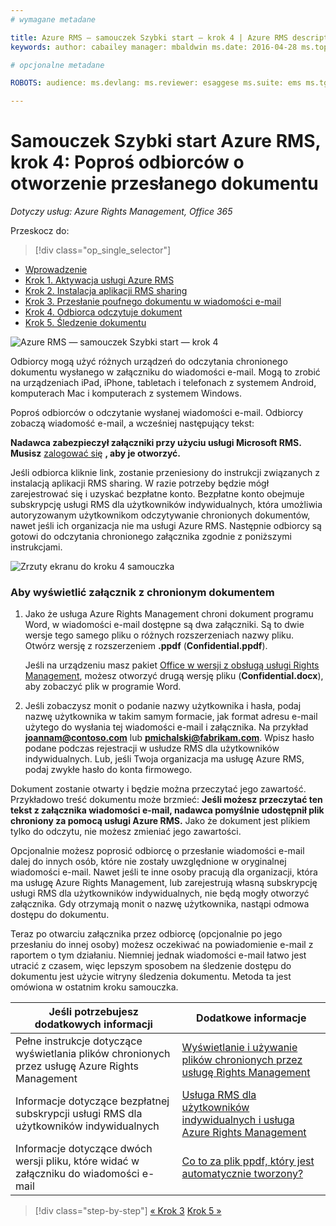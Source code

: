 ```yaml
---
# wymagane metadane

title: Azure RMS — samouczek Szybki start — krok 4 | Azure RMS description: Czwarty krok samouczka, dzięki któremu możesz szybko wypróbować usługę Microsoft Azure Rights Management dla swojej organizacji. Wystarczy 5 prostych kroków, które powinny zająć mniej niż 15 minut.
keywords: author: cabailey manager: mbaldwin ms.date: 2016-04-28 ms.topic: get-started-article ms.prod: azure ms.service: rights-management ms.technology: techgroup-identity ms.assetid: f8340056-87a1-4daa-8b63-3d95fc381b9c

# opcjonalne metadane

ROBOTS: audience: ms.devlang: ms.reviewer: esaggese ms.suite: ems ms.tgt_pltfrm: ms.technology: ms.custom:

---
```



# Samouczek Szybki start Azure RMS, krok 4: Poproś odbiorców o otworzenie przesłanego dokumentu

*Dotyczy usług: Azure Rights Management, Office 365*


Przeskocz do: 
> [!div class="op_single_selector"]
- [Wprowadzenie](quick-start-tutorial.md)
- [Krok 1. Aktywacja usługi Azure RMS](tutorial-step1.md)
- [Krok 2. Instalacja aplikacji RMS sharing](tutorial-step2.md)
- [Krok 3. Przesłanie poufnego dokumentu w wiadomości e-mail](tutorial-step3.md)
- [Krok 4. Odbiorca odczytuje dokument](tutorial-step4.md)
- [Krok 5. Śledzenie dokumentu](tutorial-step5.md)


![Azure RMS — samouczek Szybki start — krok 4](../media/AzRMS_QuickStartSteps4.PNG)

Odbiorcy mogą użyć różnych urządzeń do odczytania chronionego dokumentu wysłanego w załączniku do wiadomości e-mail. Mogą to zrobić na urządzeniach iPad, iPhone, tabletach i telefonach z systemem Android, komputerach Mac i komputerach z systemem Windows.

Poproś odbiorców o odczytanie wysłanej wiadomości e-mail. Odbiorcy zobaczą wiadomość e-mail, a wcześniej następujący tekst:

**Nadawca zabezpieczył załączniki przy użyciu usługi Microsoft RMS. Musisz** [zalogować się](http://aka.ms/rms)
      **, aby je otworzyć.**

Jeśli odbiorca kliknie link, zostanie przeniesiony do instrukcji związanych z instalacją aplikacji RMS sharing. W razie potrzeby będzie mógł zarejestrować się i uzyskać bezpłatne konto. Bezpłatne konto obejmuje subskrypcję usługi RMS dla użytkowników indywidualnych, która umożliwia autoryzowanym użytkownikom odczytywanie chronionych dokumentów, nawet jeśli ich organizacja nie ma usługi Azure RMS. Następnie odbiorcy są gotowi do odczytania chronionego załącznika zgodnie z poniższymi instrukcjami.

![Zrzuty ekranu do kroku 4 samouczka](../media/AzRMS_Tutorial_4_Screenshots.png)

### Aby wyświetlić załącznik z chronionym dokumentem

1.  Jako że usługa Azure Rights Management chroni dokument programu Word, w wiadomości e-mail dostępne są dwa załączniki. Są to dwie wersje tego samego pliku o różnych rozszerzeniach nazwy pliku. Otwórz wersję z rozszerzeniem **.ppdf** (**Confidential.ppdf**).

    Jeśli na urządzeniu masz pakiet [Office w wersji z obsługą usługi Rights Management](https://technet.microsoft.com/library/dn655136.aspx), możesz otworzyć drugą wersję pliku (**Confidential.docx**), aby zobaczyć plik w programie Word.

2.  Jeśli zobaczysz monit o podanie nazwy użytkownika i hasła, podaj nazwę użytkownika w takim samym formacie, jak format adresu e-mail użytego do wysłania tej wiadomości e-mail i załącznika. Na przykład **joannam@contoso.com** lub **pmichalski@fabrikam.com**. Wpisz hasło podane podczas rejestracji w usłudze RMS dla użytkowników indywidualnych. Lub, jeśli Twoja organizacja ma usługę Azure RMS, podaj zwykłe hasło do konta firmowego.

Dokument zostanie otwarty i będzie można przeczytać jego zawartość. Przykładowo treść dokumentu może brzmieć: **Jeśli możesz przeczytać ten tekst z załącznika wiadomości e-mail, nadawca pomyślnie udostępnił plik chroniony za pomocą usługi Azure RMS.** Jako że dokument jest plikiem tylko do odczytu, nie możesz zmieniać jego zawartości.

Opcjonalnie możesz poprosić odbiorcę o przesłanie wiadomości e-mail dalej do innych osób, które nie zostały uwzględnione w oryginalnej wiadomości e-mail. Nawet jeśli te inne osoby pracują dla organizacji, która ma usługę Azure Rights Management, lub zarejestrują własną subskrypcję usługi RMS dla użytkowników indywidualnych, nie będą mogły otworzyć załącznika. Gdy otrzymają monit o nazwę użytkownika, nastąpi odmowa dostępu do dokumentu.

Teraz po otwarciu załącznika przez odbiorcę (opcjonalnie po jego przesłaniu do innej osoby) możesz oczekiwać na powiadomienie e-mail z raportem o tym działaniu. Niemniej jednak wiadomości e-mail łatwo jest utracić z czasem, więc lepszym sposobem na śledzenie dostępu do dokumentu jest użycie witryny śledzenia dokumentu. Metoda ta jest omówiona w ostatnim kroku samouczka.

|Jeśli potrzebujesz dodatkowych informacji|Dodatkowe informacje|
|--------------------------------|--------------------------|
|Pełne instrukcje dotyczące wyświetlania plików chronionych przez usługę Azure Rights Management|[Wyświetlanie i używanie plików chronionych przez usługę Rights Management](../rms-client/sharing-app-view-use-files.md)|
|Informacje dotyczące bezpłatnej subskrypcji usługi RMS dla użytkowników indywidualnych|[Usługa RMS dla użytkowników indywidualnych i usługa Azure Rights Management](../understand-explore/rms-for-individuals.md)|
|Informacje dotyczące dwóch wersji pliku, które widać w załączniku do wiadomości e-mail|[Co to za plik ppdf, który jest automatycznie tworzony?](../rms-client/sharing-app-dialog-box.md#what-s-the-ppdf-file-that-s-automatically-created-)|


>[!div class="step-by-step"] [« Krok 3](tutorial-step3.md)
[Krok 5 »](tutorial-step5.md)

<!--HONumber=May16_HO2-->


